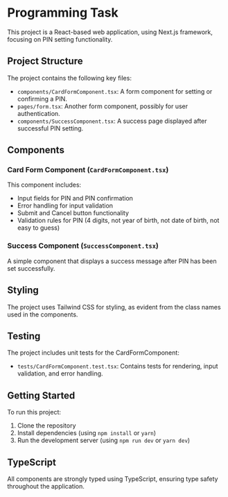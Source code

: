 # Programming Task

This project is a React-based web application, using Next.js framework, focusing on PIN setting functionality.

## Project Structure

The project contains the following key files:

- `components/CardFormComponent.tsx`: A form component for setting or confirming a PIN.
- `pages/form.tsx`: Another form component, possibly for user authentication.
- `components/SuccessComponent.tsx`: A success page displayed after successful PIN setting.

## Components

### Card Form Component (`CardFormComponent.tsx`)

This component includes:

- Input fields for PIN and PIN confirmation
- Error handling for input validation
- Submit and Cancel button functionality
- Validation rules for PIN (4 digits, not year of birth, not date of birth, not easy to guess)

### Success Component (`SuccessComponent.tsx`)

A simple component that displays a success message after PIN has been set successfully.

## Styling

The project uses Tailwind CSS for styling, as evident from the class names used in the components.

## Testing

The project includes unit tests for the CardFormComponent:

- `tests/CardFormComponent.test.tsx`: Contains tests for rendering, input validation, and error handling.

## Getting Started

To run this project:

1. Clone the repository
2. Install dependencies (using `npm install` or `yarn`)
3. Run the development server (using `npm run dev` or `yarn dev`)

## TypeScript

All components are strongly typed using TypeScript, ensuring type safety throughout the application.
